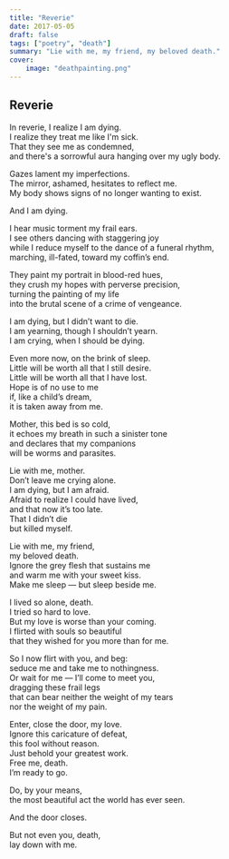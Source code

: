 ```yaml
---
title: "Reverie"
date: 2017-05-05
draft: false
tags: ["poetry", "death"]
summary: "Lie with me, my friend, my beloved death."
cover:
    image: "deathpainting.png"
---
```


## Reverie
In reverie, I realize I am dying.<br>
I realize they treat me like I'm sick.<br>
That they see me as condemned,<br>
and there's a sorrowful aura hanging over my ugly body.<br>

Gazes lament my imperfections.<br>
The mirror, ashamed, hesitates to reflect me.<br>
My body shows signs of no longer wanting to exist.<br>

And I am dying.<br>

I hear music torment my frail ears.<br>
I see others dancing with staggering joy<br>
while I reduce myself to the dance of a funeral rhythm,<br>
marching, ill-fated, toward my coffin’s end.<br>

They paint my portrait in blood-red hues,<br>
they crush my hopes with perverse precision,<br>
turning the painting of my life<br>
into the brutal scene of a crime of vengeance.<br>

I am dying, but I didn’t want to die.<br>
I am yearning, though I shouldn’t yearn.<br>
I am crying, when I should be dying.<br>

Even more now, on the brink of sleep.<br>
Little will be worth all that I still desire.<br>
Little will be worth all that I have lost.<br>
Hope is of no use to me<br>
if, like a child’s dream,<br>
it is taken away from me.<br>

Mother, this bed is so cold,<br>
it echoes my breath in such a sinister tone<br>
and declares that my companions<br>
will be worms and parasites.<br>

Lie with me, mother.<br>
Don’t leave me crying alone.<br>
I am dying, but I am afraid.<br>
Afraid to realize I could have lived,<br>
and that now it’s too late.<br>
That I didn’t die<br>
but killed myself.<br>

Lie with me, my friend,<br>
my beloved death.<br>
Ignore the grey flesh that sustains me<br>
and warm me with your sweet kiss.<br>
Make me sleep — but sleep beside me.<br>

I lived so alone, death.<br>
I tried so hard to love.<br>
But my love is worse than your coming.<br>
I flirted with souls so beautiful<br>
that they wished for you more than for me.<br>

So I now flirt with you, and beg:<br>
seduce me and take me to nothingness.<br>
Or wait for me — I’ll come to meet you,<br>
dragging these frail legs<br>
that can bear neither the weight of my tears<br>
nor the weight of my pain.<br>

Enter, close the door, my love.<br>
Ignore this caricature of defeat,<br>
this fool without reason.<br>
Just behold your greatest work.<br>
Free me, death.<br>
I’m ready to go.<br>

Do, by your means,<br>
the most beautiful act the world has ever seen.<br>

And the door closes.<br>

But not even you, death,<br>
lay down with me.<br>

